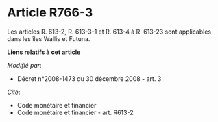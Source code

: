 # Article R766-3

Les articles R. 613-2, R. 613-3-1 et  R. 613-4 à R. 613-23 sont applicables dans les îles Wallis et Futuna.

**Liens relatifs à cet article**

_Modifié par_:

  - Décret n°2008-1473 du 30 décembre 2008 - art. 3

_Cite_:

  - Code monétaire et financier
  - Code monétaire et financier - art. R613-2
